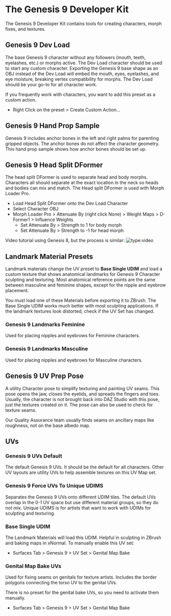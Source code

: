 # The Genesis 9 Developer Kit

The Genesis 9 Developer Kit contains tools for creating characters, morph fixes, and textures. 

## Genesis 9 Dev Load 

The base Genesis 9 character without any followers (mouth, teeth, eyelashes, etc.) or morphs active. The Dev Load character should be used to start any custom character. Exporting the Genesis 9 base shape as an OBJ instead of the Dev Load will embed the mouth, eyes, eyelashes, and eye moisture, breaking vertex compatibility for morphs. The Dev Load should be your go-to for all character work. 

If you frequently work with characters, you want to add this preset as a custom action. 

* Right Click on the preset > Create Custom Action... 

## Genesis 9 Hand Prop Sample

Genesis 9 includes anchor bones in the left and right palms for parenting gripped objects. The anchor bones do not affect the character geometry. This hand prop sample shows how anchor bones should be set up. 

## Genesis 9 Head Split DFormer

The head split DFormer is used to separate head and body morphs. Characters all should separate at the exact location in the neck so heads and bodies can mix and match. The Head split DFormer is used with Morph Loader Pro. 

- Load Head Split DFormer onto the Dev Load Character
- Select Character OBJ
- Morph Loader Pro > Attenuate By (right click None) > Weight Maps > D-Former1 > Influence Weights
  - Set Attenuate By > Strength to 1 for body morph
  - Set Attenuate By > Strength to -1 for head morph

Video tutorial using Genesis 8, but the process is similar: 
![type:video](https://www.youtube.com/watch?v=L4N2qC9uHac)

## Landmark Material Presets

Landmark materials change the UV preset to **Base Single UDIM** and load a custom texture that shows anatomical landmarks for Genesis 9 Character sculpting and texturing. Most anatomical reference points are the same between masculine and feminine shapes, except for the nipple and eyebrow placement. 

You must load one of these Materials before exporting it to ZBrush. The Base Single UDIM works much better with most sculpting applications. If the landmark textures look distorted, check if the UV Set has changed. 

### Genesis 9 Landmarks Feminine

Used for placing nipples and eyebrows for Feminine characters.

### Genesis 9 Landmarks Masculine

Used for placing nipples and eyebrows for Masculine characters.

## Genesis 9 UV Prep Pose

A utility Character pose to simplify texturing and painting UV seams. This pose opens the jaw, closes the eyelids, and spreads the fingers and toes.  Usually, the character is not brought back into DAZ Studio with this pose, just the textures created on it. The pose can also be used to check for texture seams. 

Our Quality Assurance team usually finds seams on ancillary maps like roughness, not on the base albedo map. 

## UVs

### Genesis 9 UVs Default

The default Genesis 9 UVs. It should be the default for all characters. Other UV layouts are utility UVs to help assemble textures on this UV Map set. 

### Genesis 9 Force UVs To Unique UDIMS

Separates the Genesis 9 UVs onto different UDIM tiles. The default UVs overlap in the 0-1 UV space but use different material groups, so they do not mix. Unique UDIMS is for artists that want to work with UDIMs for sculpting and texturing. 

### Base Single UDIM

The Landmark Materials will load this UDIM. Helpful in sculpting in ZBrush and baking maps in xNormal. To manually enable this UV set:

* Surfaces Tab > Genesis 9 > UV Set > Genital Map Bake

### Genital Map Bake UVs

Used for fixing seams on genitals for texture artists. Includes the border polygons connecting the torso UV to the genital UVs. 

There is no preset for the genital bake UVs, so you need to activate them manually. 

* Surfaces Tab > Genesis 9 > UV Set > Genital Map Bake

